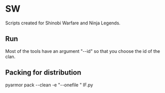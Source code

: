# SW
Scripts created for Shinobi Warfare and Ninja Legends.

## Run
Most of the tools have an argument "--id" so that you choose the id of the clan.

## Packing for distribution
pyarmor pack --clean -e "--onefile " IF.py